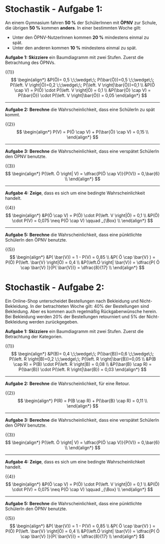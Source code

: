 <!--
version:  0.0.2
language: de

tags: Demo
comment: Fächerbezogener Beispielkurs mit interaktiven Elemente in LiaScript für den Schulunterricht
author: Martin Lommatzsch, André Dietrich, Sebastian Zug


@style
main > *:not(:last-child) {
  margin-bottom: 3rem;
}

input {
    text-align: center;
}

.flex-container {
    display: flex;
    flex-wrap: wrap;
    align-items: stretch;
    gap: 20px;
}

.flex-child {
    flex: 1;
    min-width: 350px;
    margin-right: 20px;
}

@media (max-width: 400px) {
    .flex-child {
        flex: 100%;
        margin-right: 0;
    }
}
@end

formula: \carry   \textcolor{red}{\scriptsize #1}
formula: \digit   \rlap{\carry{#1}}\phantom{#2}#2
formula: \permil  \text{‰}

import: https://raw.githubusercontent.com/liaTemplates/algebrite/master/README.md
import: https://raw.githubusercontent.com/LiaTemplates/Tikz-Jax/main/README.md
import: https://raw.githubusercontent.com/LiaTemplates/mermaid_template/0.1.4/README.md

script: https://cdn.jsdelivr.net/gh/LiaTemplates/Tikz-Jax@main/dist/index.js


import: https://raw.githubusercontent.com/liaTemplates/ABCjs/main/README.md
        https://raw.githubusercontent.com/LiaTemplates/Speech-Recognition-Quiz/refs/heads/main/README.md
        https://raw.githubusercontent.com/liaTemplates/AVR8js/main/README.md
        https://raw.githubusercontent.com/liaTemplates/JSXGraph/main/README.md
        https://raw.githubusercontent.com/LiaTemplates/mec2/main/README.md
        https://raw.githubusercontent.com/LiaTemplates/CollaborativeDrawing/main/README.md
        https://raw.githubusercontent.com/LiaTemplates/SpreadSheet/refs/heads/main/README.md
        https://github.com/LiaTemplates/PeriodicTable/blob/main/README.md

persistent: true

edit: true

eingabe: <script input="number" input-always-active modify="false" value="0" default="0">@input</script>

-->




# Stochastik - Aufgabe 1: 



An einem Gymnasium fahren **50 %** der SchülerInnen mit **ÖPNV** zur Schule, die übrigen **50 %** kommen **anders**. In einer bestimmten Woche gilt:

- Unter den ÖPNV-NutzerInnen kommen **20 %** mindestens einmal zu spät.
- Unter den anderen kommen **10 %** mindestens einmal zu spät.

__Aufgabe 1:__ **Skizziere** ein Baumdiagramm mit zwei Stufen. Zuerst die Betrachtung des ÖPNVs.

{{1}}
$$
\begin{align*} 
&P(Ö)= 0,5 \;\;\wedge\;\; P(\bar{Ö})=0,5 \;\;\wedge\;\; P(\left. V \right|Ö)=0,2 \;\;\wedge\;\; P(\left. V \right|\bar{Ö})=0,1 \\
&P(Ö \cap V) = P(Ö) \cdot P(\left. V \right|Ö) = 0,1 \\
&P(\bar{Ö} \cap V) = P(\bar{Ö}) \cdot P(\left. V \right|\bar{Ö}) = 0,05
\end{align*}
$$

---

__Aufgabe 2:__ **Berechne** die Wahrscheinlichkeit, dass eine SchülerIn zu spät kommt.

{{2}}
$$
\begin{align*} 
P(V) = P(Ö \cap V) + P(\bar{Ö} \cap V) = 0,15 \\
\end{align*}
$$

---

__Aufgabe 3:__ **Berechne** die Wahrscheinlichkeit, dass eine verspätet SchülerIn den ÖPNV benutzte.

{{3}}
$$
\begin{align*} 
 P(\left. Ö \right| V)  =  \dfrac{P(Ö \cap V)}{P(V)} = 0,\bar{6} \\
\end{align*}
$$

---

__Aufgabe 4:__ **Zeige**, dass es sich um eine bedingte Wahrscheinlichkeit handelt.

{{4}}
$$
\begin{align*} 
&P(Ö \cap V) = P(Ö) \cdot P(\left. V \right|Ö) = 0,1 \\
&P(Ö) \cdot P(V) = 0,075 \neq P(Ö \cap V) \qquad _{\Box}  \\
\end{align*}
$$

---


__Aufgabe 5:__ **Berechne** die Wahrscheinlichkeit, dass eine pünktlichte SchülerIn den ÖPNV benutzte.

{{5}}
$$
\begin{align*} 
&P( \bar{V}) = 1 -  P(V)  = 0,85 \\
&P(  Ö  \cap  \bar{V} )  = P(Ö) P(\left. \bar{V} \right|Ö) = 0,4 \\
&P(\left.Ö \right| \bar{V})  =   \dfrac{P(  Ö  \cap  \bar{V} )}{P( \bar{V})}    = \dfrac{8}{17} \\
\end{align*}
$$








#  Stochastik - Aufgabe 2: 

Ein Online-Shop unterscheidet Bestellungen nach Bekleidung und Nicht-Bekleidung. In der betrachteten Woche gilt: 40% der Bestellungen sind Bekleidung. Aber es kommen auch regelmäßig Rückgabenwünsche herein. Bei Bekleidung werden 20% der Bestellungen retourniert und 5% der Nicht-Bekleidung werden zurückgegeben.


__Aufgabe 1:__ **Skizziere** ein Baumdiagramm mit zwei Stufen. Zuerst die Betrachtung der Kategorien.

{{1}}
$$
\begin{align*} 
&P(B)= 0,4 \;\;\wedge\;\; P(\bar{B})=0,6 \;\;\wedge\;\; P(\left. R \right|B)=0,2 \;\;\wedge\;\; P(\left. R \right|\bar{B})=0,05 \\
&P(B \cap R) = P(B) \cdot P(\left. R \right|B) = 0,08 \\
&P(\bar{B} \cap R) = P(\bar{B}) \cdot P(\left. R \right|\bar{B}) = 0,03
\end{align*}
$$



---

__Aufgabe 2:__ **Berechne** die Wahrscheinlichkeit, für eine Retour.

{{2}}
$$
\begin{align*} 
P(R) = P(B \cap R) + P(\bar{B} \cap R) = 0,11 \\
\end{align*}
$$

---

__Aufgabe 3:__ **Berechne** die Wahrscheinlichkeit, dass eine verspätet SchülerIn den ÖPNV benutzte.

{{3}}
$$
\begin{align*} 
 P(\left. Ö \right| V)  =  \dfrac{P(Ö \cap V)}{P(V)} = 0,\bar{6} \\
\end{align*}
$$

---

__Aufgabe 4:__ **Zeige**, dass es sich um eine bedingte Wahrscheinlichkeit handelt.

{{4}}
$$
\begin{align*} 
&P(Ö \cap V) = P(Ö) \cdot P(\left. V \right|Ö) = 0,1 \\
&P(Ö) \cdot P(V) = 0,075 \neq P(Ö \cap V) \qquad _{\Box}  \\
\end{align*}
$$

---


__Aufgabe 5:__ **Berechne** die Wahrscheinlichkeit, dass eine pünktlichte SchülerIn den ÖPNV benutzte.

{{5}}
$$
\begin{align*} 
&P( \bar{V}) = 1 -  P(V)  = 0,85 \\
&P(  Ö  \cap  \bar{V} )  = P(Ö) P(\left. \bar{V} \right|Ö) = 0,4 \\
&P(\left.Ö \right| \bar{V})  =   \dfrac{P(  Ö  \cap  \bar{V} )}{P( \bar{V})}    = \dfrac{8}{17} \\
\end{align*}
$$


